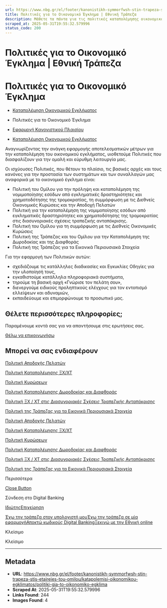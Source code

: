 ```yaml
---
url: https://www.nbg.gr/el/footer/kanonistikh-symmorfwsh-stin-trapeza-stis-etaireies-tou-omilou/katapolemisi-oikonomikou-egklimatos/politiki-gia-to-oikonomiko-egklima
title: Πολιτικές για το Οικονομικό Έγκλημα | Εθνική Τράπεζα
description: Μάθετε τα πάντα για τις πολιτικές καταπολέμησης οικονομικού εγκλήματος της Εθνικής Τράπεζας. Βρείτε περισσότερες πληροφορίες στο site!
scraped_at: 2025-05-31T19:55:32.579996
status_code: 200
---
```


# Πολιτικές για το Οικονομικό Έγκλημα | Εθνική Τράπεζα

# Πολιτικές για το Οικονομικό Έγκλημα

  * [Καταπολέμηση Οικονομικού Εγκλήματος](/el/footer/kanonistikh-symmorfwsh-stin-trapeza-stis-etaireies-tou-omilou/katapolemisi-oikonomikou-egklimatos)
  * Πολιτικές για το Οικονομικό Έγκλημα 

  * [Εφαρμογή Κανονιστικού Πλαισίου](/el/footer/kanonistikh-symmorfwsh-stin-trapeza-stis-etaireies-tou-omilou/efarmogh-kanonistikou-plaisiou)
  * [Καταπολέμηση Οικονομικού Εγκλήματος](/el/footer/kanonistikh-symmorfwsh-stin-trapeza-stis-etaireies-tou-omilou/katapolemisi-oikonomikou-egklimatos)

Αναγνωρίζοντας την ανάγκη εφαρμογής αποτελεσματικών μέτρων για την καταπολέμηση του οικονομικού εγκλήματος, υιοθετούμε Πολιτικές που διασφαλίζουν για την ομαλή και εύρυθμη λειτουργία μας.

Οι ισχύουσες Πολιτικές, που θέτουν το πλαίσιο, τις βασικές αρχές και τους κανόνες για την προστασία των συστημάτων και των συναλλαγών μας αναφορικά με το οικονομικό έγκλημα είναι:

  * Πολιτική του Ομίλου για την πρόληψη και καταπολέμηση της νομιμοποίησης εσόδων από εγκληματικές δραστηριότητες και χρηματοδότησης της τρομοκρατίας, τη συμμόρφωση με τις Διεθνείς Οικονομικές Κυρώσεις και την Αποδοχή Πελατών
  * Πολιτική για την καταπολέμηση της νομιμοποίησης εσόδων από εγκληματικές δραστηριότητες και χρηματοδότησης της τρομοκρατίας στις διασυνοριακές σχέσεις τραπεζικής ανταπόκρισης.
  * Πολιτική του Ομίλου για τη συμμόρφωση με τις Διεθνείς Οικονομικές Κυρώσεις
  * Πολιτική της Τράπεζας και του Ομίλου για την Καταπολέμηση της Δωροδοκίας και της Διαφθοράς
  * Πολιτική της Τράπεζας για τα Εικονικά Περιουσιακά Στοιχεία

Για την εφαρμογή των Πολιτικών αυτών:

  * σχεδιάζουμε τις κατάλληλες διαδικασίες και Εγκυκλίες Οδηγίες για την υλοποίησή τους,
  * εγκαθιστούμε κατάλληλα πληροφοριακά συστήματα,
  * τηρούμε τη βασική αρχή «Γνώρισε τον πελάτη σου»,
  * διενεργούμε ειδικούς προληπτικούς ελέγχους για τον εντοπισμό ελλείψεων και αδυναμιών,
  * εκπαιδεύουμε και επιμορφώνουμε το προσωπικό μας.

## Θέλετε περισσότερες πληροφορίες;

Παραμένουμε κοντά σας για να απαντήσουμε στις ερωτήσεις σας.

[Θέλω να επικοινωνήσω](/el/footer/epikoinwnia)

## Μπορεί να σας ενδιαφέρουν

[Πολιτική Αποδοχής Πελατών](/el/footer/kanonistikh-symmorfwsh-stin-trapeza-stis-etaireies-tou-omilou/katapolemisi-oikonomikou-egklimatos/politiki-gia-to-oikonomiko-egklima/politiki-apodoxis-pelatwn)

[Πολιτική Καταπολέμησης ΞΧ/ΧΤ](/el/footer/kanonistikh-symmorfwsh-stin-trapeza-stis-etaireies-tou-omilou/katapolemisi-oikonomikou-egklimatos/politiki-gia-to-oikonomiko-egklima/politiki-katapolemisis-ksx-xt)

[Πολιτική Κυρώσεων ](/el/footer/kanonistikh-symmorfwsh-stin-trapeza-stis-etaireies-tou-omilou/katapolemisi-oikonomikou-egklimatos/politiki-gia-to-oikonomiko-egklima/politiki-kurwsewn)

[Πολιτική Καταπολέμησης Δωροδοκίας και Διαφθοράς ](/el/footer/kanonistikh-symmorfwsh-stin-trapeza-stis-etaireies-tou-omilou/katapolemisi-oikonomikou-egklimatos/politiki-gia-to-oikonomiko-egklima/politiki-katapolemisis-dwrodokias-diafthoras)

[Πολιτική ΞΧ / ΧΤ στις Διασυνοριακές Σχέσεις Τραπεζικής Ανταπόκρισης](/el/footer/kanonistikh-symmorfwsh-stin-trapeza-stis-etaireies-tou-omilou/katapolemisi-oikonomikou-egklimatos/politiki-gia-to-oikonomiko-egklima/politikh-ksx-xt-diasynoriakwn-sxesewn-trapezikhs-antapokrishs)

[Πολιτική της Τράπεζας για τα Εικονικά Περιουσιακά Στοιχεία](/el/footer/kanonistikh-symmorfwsh-stin-trapeza-stis-etaireies-tou-omilou/katapolemisi-oikonomikou-egklimatos/politiki-gia-to-oikonomiko-egklima/politikh-ths-trapezas-gia-ta-eikonika-perousiaka-stoixeia)

[Πολιτική Αποδοχής Πελατών](/el/footer/kanonistikh-symmorfwsh-stin-trapeza-stis-etaireies-tou-omilou/katapolemisi-oikonomikou-egklimatos/politiki-gia-to-oikonomiko-egklima/politiki-apodoxis-pelatwn)

[Πολιτική Καταπολέμησης ΞΧ/ΧΤ](/el/footer/kanonistikh-symmorfwsh-stin-trapeza-stis-etaireies-tou-omilou/katapolemisi-oikonomikou-egklimatos/politiki-gia-to-oikonomiko-egklima/politiki-katapolemisis-ksx-xt)

[Πολιτική Κυρώσεων ](/el/footer/kanonistikh-symmorfwsh-stin-trapeza-stis-etaireies-tou-omilou/katapolemisi-oikonomikou-egklimatos/politiki-gia-to-oikonomiko-egklima/politiki-kurwsewn)

[Πολιτική Καταπολέμησης Δωροδοκίας και Διαφθοράς ](/el/footer/kanonistikh-symmorfwsh-stin-trapeza-stis-etaireies-tou-omilou/katapolemisi-oikonomikou-egklimatos/politiki-gia-to-oikonomiko-egklima/politiki-katapolemisis-dwrodokias-diafthoras)

[Πολιτική ΞΧ / ΧΤ στις Διασυνοριακές Σχέσεις Τραπεζικής Ανταπόκρισης](/el/footer/kanonistikh-symmorfwsh-stin-trapeza-stis-etaireies-tou-omilou/katapolemisi-oikonomikou-egklimatos/politiki-gia-to-oikonomiko-egklima/politikh-ksx-xt-diasynoriakwn-sxesewn-trapezikhs-antapokrishs)

[Πολιτική της Τράπεζας για τα Εικονικά Περιουσιακά Στοιχεία](/el/footer/kanonistikh-symmorfwsh-stin-trapeza-stis-etaireies-tou-omilou/katapolemisi-oikonomikou-egklimatos/politiki-gia-to-oikonomiko-egklima/politikh-ths-trapezas-gia-ta-eikonika-perousiaka-stoixeia)

Περισσότερα

[Close Button](#)

Σύνδεση στο Digital Banking

[Ιδιώτης](https://ibank.nbg.gr/web/?loginType=retail)[Επιχείρηση](https://ibank.nbg.gr/web/?loginType=corporate)

[Έχω την τράπεζα στον υπολογιστή μου](/el/idiwtes/kathimerines-sunallages/digital-banking/internet-banking)[Έχω την τράπεζα σε μία εφαρμογή](/el/idiwtes/kathimerines-sunallages/digital-banking/mobile-banking)[Αποκτώ κωδικούς Digital Banking](/el/idiwtes/kathimerines-sunallages/digital-banking/dunatotites-internet-mobile-banking/ekdosi-kwdikwn-digital-banking)[Ξεκινώ με την Εθνική online](/el/idiwtes/kathimerines-sunallages/digital-banking/ksekiniste-me-thn-ethniki-online)

Κλείσιμο

Κλείσιμο

---

## Metadata

- **URL**: https://www.nbg.gr/el/footer/kanonistikh-symmorfwsh-stin-trapeza-stis-etaireies-tou-omilou/katapolemisi-oikonomikou-egklimatos/politiki-gia-to-oikonomiko-egklima
- **Scraped At**: 2025-05-31T19:55:32.579996
- **Links Found**: 244
- **Images Found**: 4
